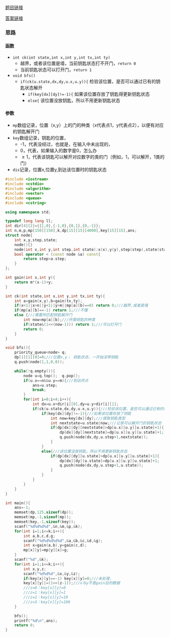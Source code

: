 [题目链接](https://loj.ac/problem/6121)

[答案链接](https://blog.csdn.net/qq_41955236/article/details/83478879)

### 思路

#### 函数
* ```int ck(int state,int x,int y,int tx,int ty)```
  * 越界，或者该位置是墙，当前钥匙状态打不开门，```return 0```
  * 当前钥匙状态可以打开门，```return 1```
* ```void bfs()```
  * ```if(ck(u.state,dx,dy,u.x,u.y)){```  检验该位置，是否可以通过已有的钥匙状态解开
    * ```if(key[dx][dy]!=-1){```  如果该位置存放了钥匙得更新钥匙状态
    * ```else{```  该位置没放钥匙，所以不用更新钥匙状态
  
#### 参数
* ```mp```数组记录，位置（x,y）上的门的种类（x代表点1，y代表点2），以便有对应的钥匙解开门
* ```key```数组记录，钥匙的位置，
  * -1，代表没经过，也就是，在输入中未出现的，
  * 0，代表，如果输入的数字是0，怎么办
  * $\geq 1$，代表该钥匙可以解开对应数字的类的门（例如，1，可以解开，1类的门）
* ```dis```记录，位置x,位置y,到达该位置时的钥匙状态

```cpp
#include <iostream>
#include <cstdio>
#include <algorithm>
#include <vector>
#include <queue>
#include <cstring>

using namespace std;

typedef long long ll;
int dir[4][2]={{1,0},{-1,0},{0,1},{0,-1}};
int n,m,p,mp[150][150],k,dp[15][15][4000],key[15][15],ans;
struct node{
    int x,y,step,state;
    node(){}
    node(int x,int y,int step,int state):x(x),y(y),step(step),state(state){}
    bool operator < (const node &a) const{
        return step>a.step;
    }
};

int gain(int x,int y){
    return m*(x-1)+y;
}

int ck(int state,int x,int y,int tx,int ty){
    int a=gain(x,y),b=gain(tx,ty);
    if(x<1||x>n||y<1||y>m||mp[a][b]==0) return 0;///越界,或者是墙
    if(mp[a][b]==-1) return 1;///不懂
    else {///需要所匹配钥匙解开门
        int now=mp[a][b];///所需钥匙的种类
        if(state&(1<<(now-1))) return 1;///可以打开门
        return 0;
    }
}

void bfs(){
    priority_queue<node> q;
    dp[1][1][0]=0;///位置x,y； 钥匙状态，一开始没带钥匙
    q.push(node(1,1,0,0));

    while(!q.empty()){
        node u=q.top();  q.pop();
        if(u.x==n&&u.y==m){///到达终点
            ans=u.step;
            break;
        }
        for(int i=0;i<4;i++){
            int dx=u.x+dir[i][0],dy=u.y+dir[i][1];
            if(ck(u.state,dx,dy,u.x,u.y)){///检验该位置，是否可以通过已有的钥匙状态解开
                if(key[dx][dy]!=-1){///如果该位置存放了钥匙
                    int now=key[dx][dy];///提取钥匙类型
                    int nextstate=u.state|now;///记录可以解开门的钥匙状态
                    if(dp[dx][dy][nextstate]>dp[u.x][u.y][u.state]+1){
                        dp[dx][dy][nextstate]=dp[u.x][u.y][u.state]+1;
                        q.push(node(dx,dy,u.step+1,nextstate));
                    }
                }
                else{///该位置没放钥匙，所以不用更新钥匙状态
                    if(dp[dx][dy][u.state]>dp[u.x][u.y][u.state]+1){
                        dp[dx][dy][u.state]=dp[u.x][u.y][u.state]+1;
                        q.push(node(dx,dy,u.step+1,u.state));
                    }
                }
            }
        }
    }
}

int main(){
    ans=-1;
    memset(dp,125,sizeof(dp));
    memset(mp,-1,sizeof(mp));
    memset(key,-1,sizeof(key));
    scanf("%d%d%d%d",&n,&m,&p,&k);
    for(int i=1;i<=k;i++){
        int a,b,c,d,g;
        scanf("%d%d%d%d%d",&a,&b,&c,&d,&g);
        int x=gain(a,b),y=gain(c,d);
        mp[x][y]=mp[y][x]=g;
    }
    scanf("%d",&k);
    for(int i=1;i<=k;i++){
        int x,y,z;
        scanf("%d%d%d",&x,&y,&z);
        if(key[x][y]==-1) key[x][y]=0;///未处理，
        key[x][y]|=(1<<(z-1));///x与y不是gain后的数据
        ///z=0：key[x][y]=0
        ///z=1：key[x][y]=1
        ///z=2：key[x][y]=10
        ///z=3：key[x][y]=100
    }

    bfs();
    printf("%d\n",ans);
    return 0;
}

```
